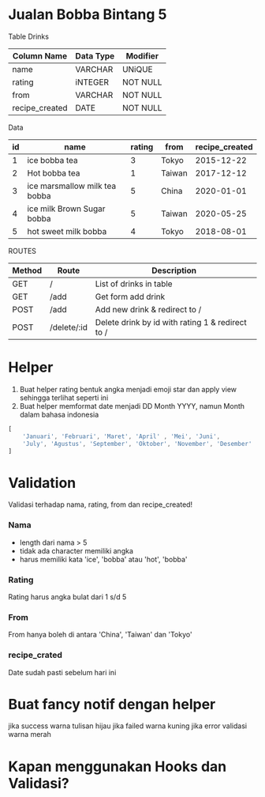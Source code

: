 # Jualan Bobba Bintang 5

Table Drinks

| Column Name     | Data Type | Modifier |
|-----------------|-----------|----------|
| name            | VARCHAR   | UNiQUE   |
| rating          | iNTEGER   | NOT NULL |
| from            | VARCHAR   | NOT NULL |
| recipe_created  | DATE      | NOT NULL |


Data

| id | name                          | rating | from   | recipe_created | 
|----|-------------------------------|--------|--------|----------------|
| 1  | ice bobba tea                 | 3      | Tokyo  | 2015-12-22     |
| 2  | Hot bobba tea                 | 1      | Taiwan | 2017-12-12     |
| 3  | ice marsmallow milk tea bobba | 5      | China  | 2020-01-01     |
| 4  | ice milk Brown Sugar bobba    | 5      | Taiwan | 2020-05-25     |
| 5  | hot sweet milk bobba          | 4      | Tokyo  | 2018-08-01     |



ROUTES

| Method | Route       | Description                                       |
|--------|-------------|---------------------------------------------------|
| GET    | /           | List of drinks in table                           |
| GET    | /add        | Get form add drink                                |
| POST   | /add        | Add new drink & redirect to /                     |
| POST   | /delete/:id | Delete drink by id with rating 1 & redirect to /  |


# Helper 
1. Buat helper rating bentuk angka menjadi emoji star dan apply view sehingga terlihat seperti ini 
2. Buat helper memformat date menjadi DD Month YYYY, namun Month dalam bahasa indonesia
```js
[
    'Januari', 'Februari', 'Maret', 'April' , 'Mei', 'Juni', 
    'July', 'Agustus', 'September', 'Oktober', 'November', 'Desember'
]
```

# Validation

Validasi terhadap nama, rating, from dan recipe_created! 

### Nama
- length dari nama > 5 
- tidak ada character memiliki angka 
- harus memiliki kata 'ice', 'bobba' atau 'hot', 'bobba' 

### Rating
Rating harus angka bulat dari 1 s/d 5 

### From
From hanya boleh di antara 'China', 'Taiwan' dan 'Tokyo'

### recipe_crated
Date sudah pasti sebelum hari ini 


# Buat fancy notif dengan helper 
jika success warna tulisan hijau 
jika failed warna kuning 
jika error validasi warna merah

# Kapan menggunakan Hooks dan Validasi? 
